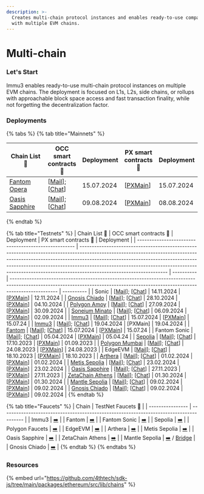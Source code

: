 ```yaml
---
description: >-
  Creates multi-chain protocol instances and enables ready-to-use compatibility
  with multiple EVM chains.
---
```


# Multi-chain

### Let's Start

Immu3 enables ready-to-use multi-chain protocol instances on multiple EVM chains. The deployment is focused on L1s, L2s, side chains, or rollups with approachable block space access and fast transaction finality, while not forgetting the decentralization factor.

### Deployments

{% tabs %}
{% tab title="Mainnets" %}
<table><thead><tr><th width="136">Chain List 🔗</th><th>OCC smart contracts 🔗</th><th>Deployment</th><th>PX smart contracts 🔗</th><th>Deployment</th></tr></thead><tbody><tr><td><a href="https://chainlist.org/chain/250">Fantom Opera</a></td><td>[<a href="https://ftmscan.com/address/0x39Dc65b90e9C96828213E1c10073a3Ac9ee00777">Mail</a>]; [<a href="https://ftmscan.com/address/0xe8150FcEeF266CF81f4dD936c786E4a041be2d6b">Chat</a>]</td><td>15.07.2024</td><td>[<a href="https://ftmscan.com/address/0x1142b080a5493695e3E35c9C4269f6C06B5CE0F4">PXMain</a>]</td><td>15.07.2024</td></tr><tr><td><a href="https://chainlist.org/chain/23294">Oasis Sapphire</a></td><td>[<a href="https://explorer.oasis.io/mainnet/sapphire/address/0x39Dc65b90e9C96828213E1c10073a3Ac9ee00777">Mail</a>]; [<a href="https://explorer.oasis.io/mainnet/sapphire/address/0xe8150FcEeF266CF81f4dD936c786E4a041be2d6b">Chat</a>]</td><td>09.08.2024</td><td>[<a href="https://explorer.oasis.io/mainnet/sapphire/address/0x1142b080a5493695e3E35c9C4269f6C06B5CE0F4">PXMain</a>]</td><td>08.08.2024</td></tr></tbody></table>
{% endtab %}

{% tab title="Testnets" %}
| Chain List 🔗                                        | OCC smart contracts 🔗                                                                                                                                                                                                                                                                                                                                       | Deployment | PX smart contracts 🔗                                                                                                                                                           | Deployment |
| ---------------------------------------------------- | ------------------------------------------------------------------------------------------------------------------------------------------------------------------------------------------------------------------------------------------------------------------------------------------------------------------------------------------------------------ | ---------- | ------------------------------------------------------------------------------------------------------------------------------------------------------------------------------- | ---------- |
| Sonic                                                | \[[Mail](https://testnet.soniclabs.com/address/0x39dc65b90e9c96828213e1c10073a3ac9ee00777)]; \[[Chat](https://testnet.soniclabs.com/address/0xe8150fceef266cf81f4dd936c786e4a041be2d6b)]                                                                                                                                                                     | 14.11.2024 | \[[PXMain](https://testnet.soniclabs.com/address/0x2901156559b86eb85be6cea64420e629ccfc9f7b)]                                                                                   | 12.11.2024 |
| [Gnosis Chiado](https://chainlist.org/chain/10200)   | \[[Mail](https://gnosis-chiado.blockscout.com/address/0x39Dc65b90e9C96828213E1c10073a3Ac9ee00777)]; \[[Chat](https://gnosis-chiado.blockscout.com/address/0xe8150FcEeF266CF81f4dD936c786E4a041be2d6b)]                                                                                                                                                       | 28.10.2024 | \[[PXMain](https://gnosis-chiado.blockscout.com/address/0x59827DCC32a45DC25F99008e4EE8b46908915BCC)]                                                                            | 04.10.2024 |
| [Polygon Amoy](https://chainlist.org/chain/80002)    | \[[Mail](https://amoy.polygonscan.com/address/0x39Dc65b90e9C96828213E1c10073a3Ac9ee00777)]; \[[Chat](https://amoy.polygonscan.com/address/0xe8150fceef266cf81f4dd936c786e4a041be2d6b)]                                                                                                                                                                       | 27.09.2024 | \[[PXMain](https://amoy.polygonscan.com/address/0x1142b080a5493695e3E35c9C4269f6C06B5CE0F4)]                                                                                    | 30.09.2024 |
| [Soneium Minato](https://chainlist.org/chain/1946)   | \[[Mail](https://explorer-testnet.soneium.org/address/0x39Dc65b90e9C96828213E1c10073a3Ac9ee00777)]; \[[Chat](https://explorer-testnet.soneium.org/address/0xe8150FcEeF266CF81f4dD936c786E4a041be2d6b)]                                                                                                                                                       | 06.09.2024 | \[[PXMain](https://explorer-testnet.soneium.org/address/0x1142b080a5493695e3E35c9C4269f6C06B5CE0F4)]                                                                            | 02.09.2024 |
| [Immu3](https://chainlist.org/chain/3100)            | \[[Mail](https://evmexplorer.tanssi-chains.network/address/0xaA70aD6D4dc4CBf3ec1f6CC07bF93e72B881fF44?rpcUrl=https%3A%2F%2Ffraa-flashbox-2800-rpc.a.stagenet.tanssi.network)]; \[[Chat](https://evmexplorer.tanssi-chains.network/address/0x6BC7B159a8d97B907B2F1912769DE72FE8b773A0?rpcUrl=https%3A%2F%2Ffraa-flashbox-2800-rpc.a.stagenet.tanssi.network)] | 15.07.2024 | \[[PXMain](https://evmexplorer.tanssi-chains.network/address/0x3e4760aC84f99ED1CB505fe0973b54d6E77B3C99?rpcUrl=https%3A%2F%2Ffraa-flashbox-2800-rpc.a.stagenet.tanssi.network)] | 15.07.24   |
| [Immu3](https://chainlist.org/chain/3100)            | \[[Mail](https://evmexplorer.tanssi-chains.network/address/0x2B568A7D93DdDe2cbEE293013e80617ab60Efd80?rpcUrl=https%3A%2F%2Ffraa-flashbox-2800-rpc.a.stagenet.tanssi.network)]; \[[Chat](https://evmexplorer.tanssi-chains.network/address/0xb157cdB09284D8284fe88DaBaF3a5e1472F7dBDa?rpcUrl=https%3A%2F%2Ffraa-flashbox-2800-rpc.a.stagenet.tanssi.network)] | 19.04.2024 | \[PXMain]                                                                                                                                                                       | 19.04.2024 |
| [Fantom](https://chainlist.org/chain/4002)           | \[[Mail](https://testnet.ftmscan.com/address/0xa6199D54df4c904976DC1741eE75A9570c7A3308)]; \[[Chat](https://testnet.ftmscan.com/address/0xe7fD30fd5958165e46e618DfD8e6ef0FbB967827)]                                                                                                                                                                         | 15.07.2024 | \[[PXMain](https://testnet.ftmscan.com/address/0xCFa778071BAd55BA6c893B3Fa5683F2231d3464F)]                                                                                     | 15.07.24   |
| Fantom Sonic                                         | \[[Mail](https://sonicscan.io/v1/0xa6199D54df4c904976DC1741eE75A9570c7A3308)]; \[[Chat](https://sonicscan.io/v1/0xe7fd30fd5958165e46e618dfd8e6ef0fbb967827)]                                                                                                                                                                                                 | 05.04.2024 | \[[PXMain](https://public-sonic.fantom.network/address/0xF416eC122f61B933207915946B00364674eB3134)]                                                                             | 05.04.24   |
| [Sepolia](https://chainlist.org/chain/11155111)      | \[[Mail](https://sepolia.etherscan.io/address/0xa6199D54df4c904976DC1741eE75A9570c7A3308)]; \[[Chat](https://sepolia.etherscan.io/address/0xe7fD30fd5958165e46e618DfD8e6ef0FbB967827)]                                                                                                                                                                       | 17.10.2023 | \[[PXMain](https://sepolia.etherscan.io/address/0xd0466eb975de9cdfd790db14f143f4aaafd67cf2)]                                                                                    | 01.09.2023 |
| [Polygon Mumbai](https://chainlist.org/chain/80001)  | \[[Mail](https://mumbai.polygonscan.com/address/0xa6199D54df4c904976DC1741eE75A9570c7A3308)]; \[[Chat](https://mumbai.polygonscan.com/address/0xe7fD30fd5958165e46e618DfD8e6ef0FbB967827)]                                                                                                                                                                   | 24.08.2023 | \[[PXMain](https://mumbai.polygonscan.com/address/0x327d9765b9979a5bdae587971ff9c5d94596385b)]                                                                                  | 24.08.2023 |
| EdgeEVM                                              | \[[Mail](https://testnet.edgscan.live/address/0xa6199D54df4c904976DC1741eE75A9570c7A3308)]; \[[Chat](https://testnet.edgscan.live/address/0xf32aFB10a3948B0D3Df65fEf5dd8004ea542BFAa)]                                                                                                                                                                       | 18.10.2023 | \[[PXMain](https://testnet.edgscan.live/address/0xd0466eB975dE9CDfd790Db14f143f4aAAFd67cF2)]                                                                                    | 18.10.2023 |
| [Arthera](https://chainlist.org/chain/10243)         | \[[Mail](https://explorer-test2.arthera.net/address/0xa6199D54df4c904976DC1741eE75A9570c7A3308)]; \[[Chat](https://explorer-test2.arthera.net/address/0xe7fD30fd5958165e46e618DfD8e6ef0FbB967827)]                                                                                                                                                           | 01.02.2024 | \[[PXMain](https://explorer-test.arthera.net/address/0x3F399f029BDCc695CfC8bab174938EdEaB84E546)]                                                                               | 01.02.2024 |
| [Metis Sepolia](https://chainlist.org/chain/59902)   | \[[Mail](https://sepolia.explorer.metisdevops.link/address/0xa6199D54df4c904976DC1741eE75A9570c7A3308)]; \[[Chat](https://sepolia.explorer.metisdevops.link/address/0xe7fD30fd5958165e46e618DfD8e6ef0FbB967827)]                                                                                                                                             | 23.02.2024 | \[[PXMain](https://sepolia.explorer.metisdevops.link/address/0xd0466eB975dE9CDfd790Db14f143f4aAAFd67cF2)]                                                                       | 23.02.2024 |
| [Oasis Sapphire](https://chainlist.org/chain/23295)  | \[[Mail](https://testnet.explorer.sapphire.oasis.dev/address/0xa6199D54df4c904976DC1741eE75A9570c7A3308)]; \[[Chat](https://testnet.explorer.sapphire.oasis.dev/address/0xe7fD30fd5958165e46e618DfD8e6ef0FbB967827)]                                                                                                                                         | 27.11.2023 | \[[PXMain](https://testnet.explorer.sapphire.oasis.dev/address/0xd0466eB975dE9CDfd790Db14f143f4aAAFd67cF2)]                                                                     | 27.11.2023 |
| [ZetaChain Athens](https://chainlist.org/chain/7001) | \[[Mail](https://athens.explorer.zetachain.com/address/0xa6199D54df4c904976DC1741eE75A9570c7A3308)]; \[[Chat](https://athens.explorer.zetachain.com/address/0xe7fD30fd5958165e46e618DfD8e6ef0FbB967827)]                                                                                                                                                     | 01.30.2024 | \[[PXMain](https://explorer.zetachain.com/address/0xd0466eB975dE9CDfd790Db14f143f4aAAFd67cF2)]                                                                                  | 01.30.2024 |
| [Mantle Sepolia](https://chainlist.org/chain/5003)   | \[[Mail](https://explorer.sepolia.mantle.xyz/address/0xa6199D54df4c904976DC1741eE75A9570c7A3308)]; \[[Chat](https://explorer.sepolia.mantle.xyz/address/0xe7fD30fd5958165e46e618DfD8e6ef0FbB967827)]                                                                                                                                                         | 09.02.2024 | \[[PXMain](https://explorer.sepolia.mantle.xyz/address/0xd0466eB975dE9CDfd790Db14f143f4aAAFd67cF2)]                                                                             | 09.02.2024 |
| [Gnosis Chiado](https://chainlist.org/chain/10200)   | \[[Mail](https://gnosis-chiado.blockscout.com/address/0xa6199D54df4c904976DC1741eE75A9570c7A3308)]; \[[Chat](https://gnosis-chiado.blockscout.com/address/0xe7fD30fd5958165e46e618DfD8e6ef0FbB967827)]                                                                                                                                                       | 09.02.2024 | \[[PXMain](https://gnosis-chiado.blockscout.com/address/0xd0466eB975dE9CDfd790Db14f143f4aAAFd67cF2)]                                                                            | 09.02.2024 |
{% endtab %}

{% tab title="Faucets" %}
| Chain            | TestNet Faucets 🔗                                                                      |
| ---------------- | --------------------------------------------------------------------------------------- |
| Immu3            | [➡️](https://immu3-faucet.vercel.app/)                                                  |
| Fantom           | [➡️](https://faucet.fantom.network/)                                                    |
| Fantom Sonic     | [➡️](https://public-sonic.fantom.network/account)                                       |
| Sepolia          | [➡️](https://sepolia-faucet.pk910.de/)                                                  |
| Polygon Faucets  | [➡️](https://faucet.polygon.technology/)                                                |
| EdgeEVM          | [➡️](https://beresheet-evm-faucet.vercel.app/)                                          |
| Arthera          | [➡️](https://faucet2.arthera.net/)                                                      |
| Metis Sepolia    | [➡️](https://sepolia.faucet.metisdevops.link/)                                          |
| Oasis Sapphire   | [➡️](https://faucet.testnet.oasis.dev/)                                                 |
| ZetaChain Athens | [➡️](https://www.covalenthq.com/faucet/#form)                                           |
| Mantle Sepolia   | [➡️](https://faucet.sepolia.mantle.xyz/) / [Bridge](https://bridge.sepolia.mantle.xyz/) |
| Gnosis Chiado    | [➡️](https://faucet.chiadochain.net/)                                                   |
{% endtab %}
{% endtabs %}

### Resources

{% embed url="https://github.com/4thtech/sdk-js/tree/main/packages/ethereum/src/lib/chains" %}
